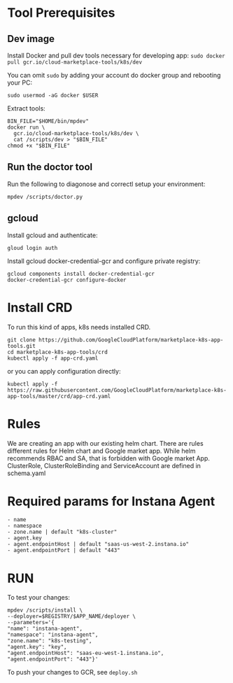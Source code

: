 # Tool Prerequisites

## Dev image
Install Docker and pull dev tools necessary for developing app:
`sudo docker pull gcr.io/cloud-marketplace-tools/k8s/dev`

You can omit `sudo` by adding your account do docker group and rebooting your PC:
```
sudo usermod -aG docker $USER
```

Extract tools:
```
BIN_FILE="$HOME/bin/mpdev"
docker run \
  gcr.io/cloud-marketplace-tools/k8s/dev \
  cat /scripts/dev > "$BIN_FILE"
chmod +x "$BIN_FILE"
```
## Run the doctor tool

Run the following to diagonose and correctl setup your environment:
```
mpdev /scripts/doctor.py
```

## gcloud

Install gcloud and authenticate:
```
gloud login auth
```

Install gcloud docker-credential-gcr and configure private registry:
```
gcloud components install docker-credential-gcr
docker-credential-gcr configure-docker
```

# Install CRD

To run this kind of apps, k8s needs installed CRD.

```
git clone https://github.com/GoogleCloudPlatform/marketplace-k8s-app-tools.git
cd marketplace-k8s-app-tools/crd
kubectl apply -f app-crd.yaml
```
or you can apply configuration directly:
```
kubectl apply -f https://raw.githubusercontent.com/GoogleCloudPlatform/marketplace-k8s-app-tools/master/crd/app-crd.yaml
```

# Rules

We are creating an app with our existing helm chart. There are rules different rules for Helm chart and Google market app. While helm recommends RBAC and SA, that is forbidden with Google market App.
ClusterRole, ClusterRoleBinding and ServiceAccount are defined in schema.yaml

# Required params for Instana Agent

```
- name
- namespace
- zone.name | default "k8s-cluster"
- agent.key
- agent.endpointHost | default "saas-us-west-2.instana.io"
- agent.endpointPort | default "443"
```

# RUN

To test your changes:
```
mpdev /scripts/install \
--deployer=$REGISTRY/$APP_NAME/deployer \
--parameters='{
"name": "instana-agent",
"namespace": "instana-agent",
"zone.name": "k8s-testing",
"agent.key": "key",
"agent.endpointHost": "saas-eu-west-1.instana.io",
"agent.endpointPort": "443"}'
```

To push your changes to GCR, see `deploy.sh`
